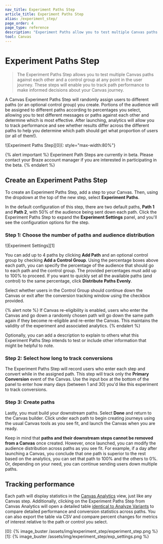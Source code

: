```yaml
---
nav_title: Experiment Paths Step
article_title: Experiment Paths Step
alias: /experiment_step/
page_order: 4
page_type: reference
description: "Experiment Paths allow you to test multiple Canvas paths against each other and a control group at any point in the user journey."
tool: Canvas
---
```


# Experiment Paths Step

> The Experiment Paths Step allows you to test multiple Canvas paths against each other and a control group at any point in the user journey. These steps will enable you to track path performance to make informed decisions about your Canvas journey.

A Canvas Experiment Paths Step will randomly assign users to different paths (or an optional control group) you create. Portions of the audience will be assigned to different paths according to percentages you select, allowing you to test different messages or paths against each other and determine which is most effective. After launching, analytics will allow you to track performance and see whether results differ across the different paths to help you determine which path should get what proportion of users (or all of them!).

![Experiment Paths Step][0]{: style="max-width:80%"}

{% alert important %}
Experiment Path Steps are currently in beta. Please contact your Braze account manager if you are interested in participating in the beta.
{% endalert %}

## Create an Experiment Paths Step

To create an Experiment Paths Step, add a step to your Canvas. Then, using the dropdown at the top of the new step, select **Experiment Paths**.

In the default configuration of this step, there are two default paths, **Path 1** and **Path 2**, with 50% of the audience being sent down each path. Click the Experiment Paths Step to expand the **Experiment Settings** panel, and you'll see the configuration options for the step. 

### Step 1: Choose the number of paths and audience distribution

![Experiment Settings][1]

You can add up to 4 paths by clicking **Add Path** and an optional control group by checking **Add a Control Group**. Using the percentage boxes above each path, you can specify the percentage of the audience that should go to each path and the control group. The provided percentages must add up to 100% to proceed. If you want to quickly set all the available paths (and control) to the same percentage, click **Distribute Paths Evenly**.

Select whether users in the Control Group should continue down the Canvas or exit after the conversion tracking window using the checkbox provided.

{% alert note %}
If Canvas re-eligibility is enabled, users who enter the Canvas and go down a randomly chosen path will go down the same path again if they become re-eligible and re-enter the Canvas. This maintains the validity of the experiment and associated analytics.
{% endalert %}

Optionally, you can add a description to explain to others what this Experiment Paths Step intends to test or include other information that might be helpful to note.

### Step 2: Select how long to track conversions

The Experiment Paths Step will record users who enter each step and convert while in the assigned path. This step will track only the **Primary Conversion** event of the Canvas. Use the input box at the bottom of the panel to enter how many days (between 1 and 30) you'd like this experiment to track conversions.

### Step 3: Create paths

Lastly, you must build your downstream paths. Select **Done** and return to the Canvas builder. Click <i class="fas fa-plus-circle"></i> under each path to begin creating journeys using the usual Canvas tools as you see fit, and launch the Canvas when you are ready. 

Keep in mind that **paths and their downstream steps cannot be removed from a Canvas** once created. However, once launched, you can modify the audience distribution across paths as you see fit. For example, if a day after launching a Canvas, you conclude that one path is superior to the rest based on the analytics, you can set that path to 100% and the others to 0%. Or, depending on your need, you can continue sending users down multiple paths.

## Tracking performance

Each path will display statistics in the [Canvas Analytics]({{site.baseurl}}/user_guide/engagement_tools/canvas/get_started/measuring_and_testing_with_canvas_analytics/) view, just like any Canvas step. Additionally, clicking on the Experiment Paths Step from Canvas Analytics will open a detailed table [identical to Analyze Variants]({{site.baseurl}}/user_guide/engagement_tools/canvas/get_started/measuring_and_testing_with_canvas_analytics/#performance-breakdown-by-variant) to compare detailed performance and conversion statistics across paths. You can also export the table via CSV and compare percent changes for metrics of interest relative to the path or control you select.

[0]: {% image_buster /assets/img/experiment_step/experiment_step.png %}
[1]: {% image_buster /assets/img/experiment_step/exp_settings.png %}